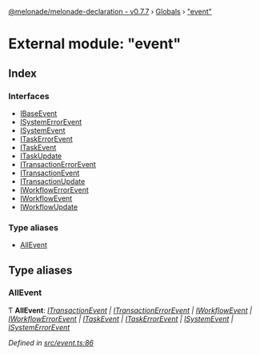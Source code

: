 [@melonade/melonade-declaration - v0.7.7](../README.md) › [Globals](../globals.md) › ["event"](_event_.md)

# External module: "event"

## Index

### Interfaces

* [IBaseEvent](../interfaces/_event_.ibaseevent.md)
* [ISystemErrorEvent](../interfaces/_event_.isystemerrorevent.md)
* [ISystemEvent](../interfaces/_event_.isystemevent.md)
* [ITaskErrorEvent](../interfaces/_event_.itaskerrorevent.md)
* [ITaskEvent](../interfaces/_event_.itaskevent.md)
* [ITaskUpdate](../interfaces/_event_.itaskupdate.md)
* [ITransactionErrorEvent](../interfaces/_event_.itransactionerrorevent.md)
* [ITransactionEvent](../interfaces/_event_.itransactionevent.md)
* [ITransactionUpdate](../interfaces/_event_.itransactionupdate.md)
* [IWorkflowErrorEvent](../interfaces/_event_.iworkflowerrorevent.md)
* [IWorkflowEvent](../interfaces/_event_.iworkflowevent.md)
* [IWorkflowUpdate](../interfaces/_event_.iworkflowupdate.md)

### Type aliases

* [AllEvent](_event_.md#allevent)

## Type aliases

###  AllEvent

Ƭ **AllEvent**: *[ITransactionEvent](../interfaces/_event_.itransactionevent.md) | [ITransactionErrorEvent](../interfaces/_event_.itransactionerrorevent.md) | [IWorkflowEvent](../interfaces/_event_.iworkflowevent.md) | [IWorkflowErrorEvent](../interfaces/_event_.iworkflowerrorevent.md) | [ITaskEvent](../interfaces/_event_.itaskevent.md) | [ITaskErrorEvent](../interfaces/_event_.itaskerrorevent.md) | [ISystemEvent](../interfaces/_event_.isystemevent.md) | [ISystemErrorEvent](../interfaces/_event_.isystemerrorevent.md)*

*Defined in [src/event.ts:86](https://github.com/devit-tel/melonade-declaration/blob/e7e9481/src/event.ts#L86)*
